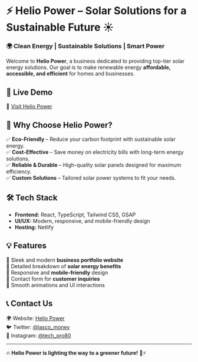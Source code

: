 # ⚡ Helio Power – Solar Solutions for a Sustainable Future ☀️  

### 🌍 Clean Energy | Sustainable Solutions | Smart Power  

Welcome to **Helio Power**, a business dedicated to providing top-tier solar energy solutions. Our goal is to make renewable energy **affordable, accessible, and efficient** for homes and businesses.  

## 🚀 Live Demo  
🔗 [Visit Helio Power](https://helio-power.netlify.app/)  

## 🔆 Why Choose Helio Power?  
✅ **Eco-Friendly** – Reduce your carbon footprint with sustainable solar energy.  
✅ **Cost-Effective** – Save money on electricity bills with long-term energy solutions.  
✅ **Reliable & Durable** – High-quality solar panels designed for maximum efficiency.  
✅ **Custom Solutions** – Tailored solar power systems to fit your needs.  

## 🛠 Tech Stack  
- **Frontend:** React, TypeScript, Tailwind CSS, GSAP  
- **UI/UX:** Modern, responsive, and mobile-friendly design  
- **Hosting:** Netlify  

## 💡 Features  
🔹 Sleek and modern **business portfolio website**  
🔹 Detailed breakdown of **solar energy benefits**  
🔹 Responsive and **mobile-friendly** design  
🔹 Contact form for **customer inquiries**  
🔹 Smooth animations and UI interactions  

## 📞 Contact Us  
🌍 Website: [Helio Power](https://helio-power.netlify.app/)  
🐦 Twitter: [@lasco_money](https://twitter.com/lasco_money)  
📸 Instagram: [@tech_pro80](https://instagram.com/tech_pro80)  

---

🔥 **Helio Power is lighting the way to a greener future!** 🌱⚡  
